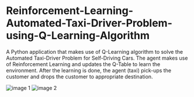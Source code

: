 # Reinforcement-Learning-Automated-Taxi-Driver-Problem-using-Q-Learning-Algorithm
A Python application that makes use of Q-Learning algorithm to solve the Automated Taxi-Driver Problem for Self-Driving Cars. The agent makes use of Reinforcement Learning and updates the Q-Table to learn the environment. After the learning is done, the agent (taxi) pick-ups the customer and drops the customer to appropriate destination.

![image 1](https://github.com/user-attachments/assets/bbf5ff49-5862-4e89-bf35-511fcc123b53)
![image 2](https://github.com/user-attachments/assets/dc0304a7-d4a4-4f75-9d75-80502739acf5)

